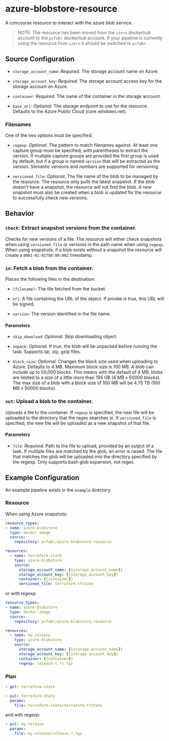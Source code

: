 # azure-blobstore-resource
A concourse resource to interact with the azure blob service.

> NOTE: The resource has been moved from the `czero` dockerhub account to the `pcfabr` dockerhub
> account. If your pipeline is currently using the resource from `czero` it should be switched
> to `pcfabr`.

## Source Configuration

* `storage_account_name`: *Required.* The storage account name on Azure.

* `storage_account_key`: *Required.* The storage account access key for the storage account on Azure.

* `container`: *Required.* The name of the container in the storage account.

* `base_url`: *Optional.* The storage endpoint to use for the resource. Defaults to the
  Azure Public Cloud (core.windows.net).

### Filenames

One of the two options must be specified:

* `regexp`: *Optional.* The pattern to match filenames against. At least one capture group
  must be specified, with parentheses to extract the version. If multiple capture groups are
  provided the first group is used by default, but if a group is named `version` that will
  be extracted as the version. Semantic versions and numbers are supported for versioning.

* `versioned_file`: *Optional.* The file name of the blob to be managed by the resource.
  The resource only pulls the latest snapshot. If the blob doesn't have a snapshot, the
  resource will not find the blob. A new snapshot must also be created when a blob is
  updated for the resource to successfully check new versions.

## Behavior

### `check`: Extract snapshot versions from the container.

Checks for new versions of a file. The resource will either check snapshots when using
`versioned_file` or versions in the path name when using `regexp`. When using snapshots, if
a blob exists without a snapshot the resource will create a `0001-01-01T00:00:00Z` timestamp.

### `in`: Fetch a blob from the container.

Places the following files in the destination:

* `(filename)`: The file fetched from the bucket.

* `url`: A file containing the URL of the object. If private is true, this URL will be signed.

* `version`: The version identified in the file name.

#### Parameters

* `skip_download`: *Optional.* Skip downloading object.

* `unpack`: *Optional.* If true, the blob will be unpacked before running the task. Supports
  tar, zip, gzip files.

* `block_size`: *Optional.* Changes the block size used when uploading to Azure.
  Defaults to 4 MB. Maximum block size is 100 MB. A blob can include up to 50,000
  blocks. This means with the default of 4 MB, blobs are limited to a size of a
  little more than 195 GB (4 MB x 50000 blocks). The max size of a blob with a
  block size of 100 MB will be 4.75 TB (100 MB x 50000 blocks).

### `out`: Upload a blob to the container.

Uploads a file to the container. If `regexp` is specified, the new file will be uploaded
to the directory that the regex searches in. If `versioned_file` is specified, the
new file will be uploaded as a new snapshot of that file.

#### Parameters

* `file`: *Required.* Path to the file to upload, provided by an output of a task. If multiple
  files are matched by the glob, an error is raised. The file that matches the glob will be
  uploaded into the directory specified by the regexp. Only supports bash glob expansion, not
  regex.

## Example Configuration

An example pipeline exists in the `example` directory.

### Resource

When using Azure snapshots:

```yaml
resource_types:
- name: azure-blobstore
  type: docker-image
  source:
    repository: pcfabr/azure-blobstore-resource

resources:
  - name: terraform-state
    type: azure-blobstore
    source:
      storage_account_name: {{storage_account_name}}
      storage_account_key: {{storage_account_key}}
      container: {{container}}
      versioned_file: terraform.tfstate
```

or with regexp:

```yaml
resource_types:
- name: azure-blobstore
  type: docker-image
  source:
    repository: pcfabr/azure-blobstore-resource

resources:
  - name: my-release
    type: azure-blobstore
    source:
      storage_account_name: {{storage_account_name}}
      storage_account_key: {{storage_account_key}}
      container: {{container}}
      regexp: release-(.*).tgz
```

### Plan

```yaml
- get: terraform-state
```

```yaml
- put: terraform-state
  params:
    file: terraform-state/terraform.tfstate
```

and with regexp:

```yaml
- put: my-release
  params:
    file: my-release/release-*.tgz
```
